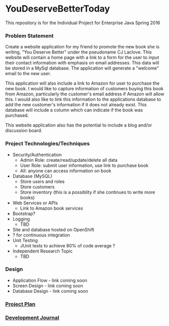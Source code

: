 # YouDeserveBetterToday

This repository is for the Individual Project for Enterprise Java Spring 2016

### Problem Statement

Create a website application for my friend to promote the new book she is writing, "You Deserve Better" under the pseudoname CJ Laclove.
This website will contain a home page with a link to a form for the user to input their contact information with emphasis on 
email addresses. This data will be stored in a MySql database. The application will generate a "welcome" email to the new user.

This application will also include a link to Amazon for user to purchase the new book. I would like to capture information of customers
buying this book from Amazon, particularly the customer's email address if Amazon will allow this. I would also like to link 
this information to the applications database to add the new customer's information if it does not already exist. This 
database will include a column which can indicate if the book was purchased.

This website application also has the potential to include a blog and/or discussion board.


### Project Technologies/Techniques

* Security/Authentication
    * Admin Role: create/read/update/delete all data 
    * User Role: submit user information, use link to purchase book
    * All: anyone can access information on book
* Database (MySQL)
    * Store users and roles
    * Store customers
    * Store inventory (this is a possiblity if she continues to write more books)
* Web Services or APIs
	* Link to Amazon book services
* Bootstrap?
* Logging
	* TBD
* Site and database hosted on OpenShift
* ? for continuous integration
* Unit Testing
    * JUnit tests to achieve 80% of code average ?
* Independent Research Topic
    * TBD


### Design

* Application Flow - link coming soon
* Screen Design - link coming soon
* Database Design - link coming soon

### [Project Plan](ProjectPlan.md)


### [Development Journal](Journal.md)



